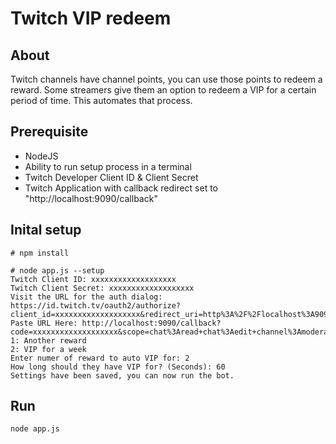 # Twitch VIP redeem

## About

Twitch channels have channel points, you can use those points to redeem a reward. Some streamers give them an option to redeem a VIP for a certain period of time. This automates that process.

## Prerequisite

- NodeJS
- Ability to run setup process in a terminal
- Twitch Developer Client ID & Client Secret
- Twitch Application with callback redirect set to "http://localhost:9090/callback"

## Inital setup

```terminal
# npm install

# node app.js --setup
Twitch Client ID: xxxxxxxxxxxxxxxxxxx
Twitch Client Secret: xxxxxxxxxxxxxxxxxxx
Visit the URL for the auth dialog: https://id.twitch.tv/oauth2/authorize?client_id=xxxxxxxxxxxxxxxxxxx&redirect_uri=http%3A%2F%2Flocalhost%3A9090%2Fcallback&response_type=code&scope=chat%3Aread%20chat%3Aedit%20channel%3Amoderate%20channel%3Aread%3Aredemptions
Paste URL Here: http://localhost:9090/callback?code=xxxxxxxxxxxxxxxxxxx&scope=chat%3Aread+chat%3Aedit+channel%3Amoderate+channel%3Aread%3Aredemptions
1: Another reward
2: VIP for a week
Enter numer of reward to auto VIP for: 2
How long should they have VIP for? (Seconds): 60
Settings have been saved, you can now run the bot.
```

## Run

```terminal
node app.js
```
